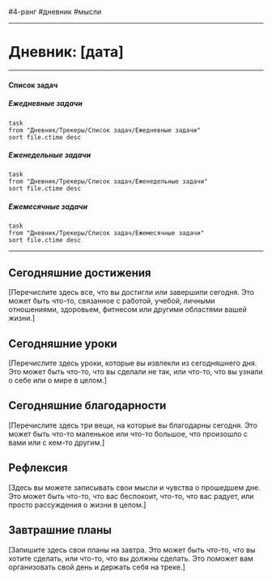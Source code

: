 #4-ранг #дневник #мысли

---
# Дневник: [дата]


---
#### Список задач
##### Ежедневные задачи
```dataview 
task
from "Дневник/Трекеры/Список задач/Ежедневные задачи"
sort file.ctime desc
```

##### Еженедельные задачи
```dataview
task
from "Дневник/Трекеры/Список задач/Еженедельные задачи"
sort file.ctime desc
```
##### Ежемесячные задачи
```dataview
task
from "Дневник/Трекеры/Список задач/Ежемесячные задачи"
sort file.ctime desc
```

---
## Сегодняшние достижения

[Перечислите здесь все, что вы достигли или завершили сегодня. Это может быть что-то, связанное с работой, учебой, личными отношениями, здоровьем, фитнесом или другими областями вашей жизни.]

## Сегодняшние уроки

[Перечислите здесь уроки, которые вы извлекли из сегодняшнего дня. Это может быть что-то, что вы сделали не так, или что-то, что вы узнали о себе или о мире в целом.]

## Сегодняшние благодарности

[Перечислите здесь три вещи, на которые вы благодарны сегодня. Это может быть что-то маленькое или что-то большое, что произошло с вами или с кем-то другим.]

## Рефлексия

[Здесь вы можете записывать свои мысли и чувства о прошедшем дне. Это может быть что-то, что вас беспокоит, что-то, что вас радует, или просто рассуждения о жизни в целом.]

## Завтрашние планы

[Запишите здесь свои планы на завтра. Это может быть что-то, что вы хотите сделать, или что-то, что вы должны сделать. Это поможет вам организовать свой день и держать себя на треке.]